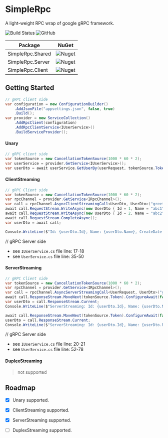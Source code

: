 # SimpleRpc
A light-weight RPC wrap of google gRPC framework.

![Build Status](https://github.com/netcore-jroger/SimpleRpc/workflows/SimpleRpc-CI/badge.svg)
![GitHub](https://img.shields.io/github/license/netcore-jroger/SimpleRpc.svg)

| **Package** | **NuGet** |
| --- | --- |
| SimpleRpc.Shared | ![Nuget](https://img.shields.io/nuget/v/SimpleRpc.Shared.svg) |
| SimpleRpc.Server | ![Nuget](https://img.shields.io/nuget/v/SimpleRpc.Server.svg) |
| SimpleRpc.Client | ![Nuget](https://img.shields.io/nuget/v/SimpleRpc.Client.svg) |

## Getting Started

```csharp
// gRPC client side
var configuration = new ConfigurationBuilder()
    .AddJsonFile("appsettings.json", false, true)
    .Build();
var provider = new ServiceCollection()
    .AddRpcClient(configuration)
    .AddRpcClientService<IUserService>()
    .BuildServiceProvider();
```

#### Unary
```csharp
// gRPC client side
var tokenSource = new CancellationTokenSource(1000 * 60 * 2);
var userService = provider.GetService<IUserService>();
var userDto = await userService.GetUserBy(userRequest, tokenSource.Token);

```

#### ClientStreaming
```csharp
// gRPC Client side
var tokenSource = new CancellationTokenSource(1000 * 60 * 2);
var rpcChannel = provider.GetService<IRpcChannel>();
var call = rpcChannel.AsyncClientStreamingCall<UserDto, UserDto>("greet.Greeter", "TestClientStreaming", tokenSource.Token);
await call.RequestStream.WriteAsync(new UserDto { Id = 1, Name = "abc1" });
await call.RequestStream.WriteAsync(new UserDto { Id = 2, Name = "abc2" });
await call.RequestStream.CompleteAsync();
var userDto = await call;

Console.WriteLine($"Id: {userDto.Id}, Name: {userDto.Name}, CreateDate: {userDto.CreateDate:yyyy-MM-dd HH:mm:ss fff}");
```

// gRPC Server side
- see `IUserService.cs` file line: 17-18
- see `UserService.cs` file line: 35-50

#### ServerStreaming
```csharp
// gRPC Client side
var tokenSource = new CancellationTokenSource(1000 * 60 * 2);
var rpcChannel = provider.GetService<IRpcChannel>();
var call = rpcChannel.AsyncServerStreamingCall<UserRequest, UserDto>("greet.Greeter", "TestServerStreaming", new UserRequest { Id = 1, Keyword = $"client[ServerStreaming]1: {input}" }, tokenSource.Token);
await call.ResponseStream.MoveNext(tokenSource.Token).ConfigureAwait(false);
var userDto = call.ResponseStream.Current;
Console.WriteLine($"ServerStreaming: Id: {userDto.Id}, Name: {userDto.Name}, CreateDate: {userDto.CreateDate:yyyy-MM-dd HH:mm:ss fff}");

await call.ResponseStream.MoveNext(tokenSource.Token).ConfigureAwait(false);
userDto = call.ResponseStream.Current;
Console.WriteLine($"ServerStreaming: Id: {userDto.Id}, Name: {userDto.Name}, CreateDate: {userDto.CreateDate:yyyy-MM-dd HH:mm:ss fff}");
```

// gRPC Server side
- see `IUserService.cs` file line: 20-21
- see `UserService.cs` file line: 52-78

#### DuplexStreaming
> not supported

## Roadmap

- [x] Unary supported.

- [x] ClientStreaming supported.

- [x] ServerStreaming supported.

- [ ] DuplexStreaming supported.
